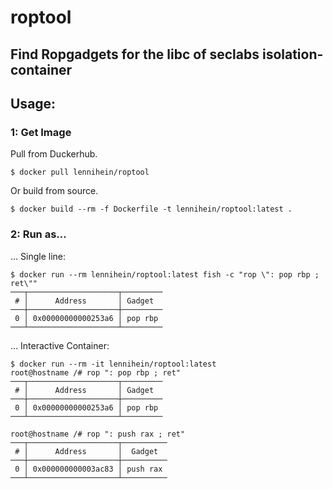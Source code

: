 # roptool
Find Ropgadgets for the libc of seclabs isolation-container
---
## Usage:

### 1: Get Image

Pull from Duckerhub.
```
$ docker pull lennihein/roptool
```
Or build from source.
```
$ docker build --rm -f Dockerfile -t lennihein/roptool:latest .
```
### 2: Run as...

... Single line:
``` 
$ docker run --rm lennihein/roptool:latest fish -c "rop \": pop rbp ; ret\""
───┬────────────────────┬─────────
 # │      Address       │ Gadget
───┼────────────────────┼─────────
 0 │ 0x00000000000253a6 │ pop rbp
───┴────────────────────┴─────────
```

... Interactive Container:
``` 
$ docker run --rm -it lennihein/roptool:latest
root@hostname /# rop ": pop rbp ; ret"
───┬────────────────────┬─────────
 # │      Address       │ Gadget
───┼────────────────────┼─────────
 0 │ 0x00000000000253a6 │ pop rbp
───┴────────────────────┴─────────

root@hostname /# rop ": push rax ; ret"
───┬────────────────────┬──────────
 # │      Address       │  Gadget
───┼────────────────────┼──────────
 0 │ 0x000000000003ac83 │ push rax
───┴────────────────────┴──────────

```
